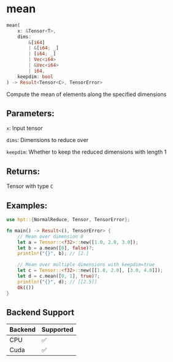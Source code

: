 # mean
```rust
mean(
    x: &Tensor<T>, 
    dims: 
        &[i64]
        | &[i64; _]
        | [i64; _] 
        | Vec<i64> 
        | &Vec<i64>
        | i64, 
    keepdim: bool
) -> Result<Tensor<C>, TensorError>
```
Compute the mean of elements along the specified dimensions

## Parameters:
`x`: Input tensor

`dims`: Dimensions to reduce over

`keepdim`: Whether to keep the reduced dimensions with length 1

## Returns:
Tensor with type `C`

## Examples:
```rust
use hpt::{NormalReduce, Tensor, TensorError};

fn main() -> Result<(), TensorError> {
    // Mean over dimension 0
    let a = Tensor::<f32>::new([1.0, 2.0, 3.0]);
    let b = a.mean([0], false)?;
    println!("{}", b); // [2.]

    // Mean over multiple dimensions with keepdim=true
    let c = Tensor::<f32>::new([[1.0, 2.0], [3.0, 4.0]]);
    let d = c.mean([0, 1], true)?;
    println!("{}", d); // [[2.5]]
    Ok(())
}
```
## Backend Support
| Backend | Supported |
|---------|-----------|
| CPU     | ✅         |
| Cuda    | ✅        |